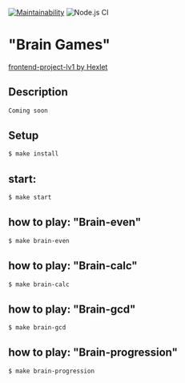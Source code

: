 [![Maintainability](https://api.codeclimate.com/v1/badges/a99a88d28ad37a79dbf6/maintainability)](https://codeclimate.com/github/codeclimate/codeclimate/maintainability) ![Node.js CI](https://github.com/khloptsevps/frontend-project-lvl1/workflows/Node.js%20CI/badge.svg)

# "Brain Games"

[frontend-project-lv1 by Hexlet](https://ru.hexlet.io/)

## Description

```sh
Coming soon
```

## Setup

```sh
$ make install
```

## start:

```sh
$ make start
```

## how to play: "Brain-even"

```sh 
$ make brain-even
```

## how to play: "Brain-calc"

```sh 
$ make brain-calc
```

## how to play: "Brain-gcd"

```sh 
$ make brain-gcd
```

## how to play: "Brain-progression"

```sh 
$ make brain-progression
```